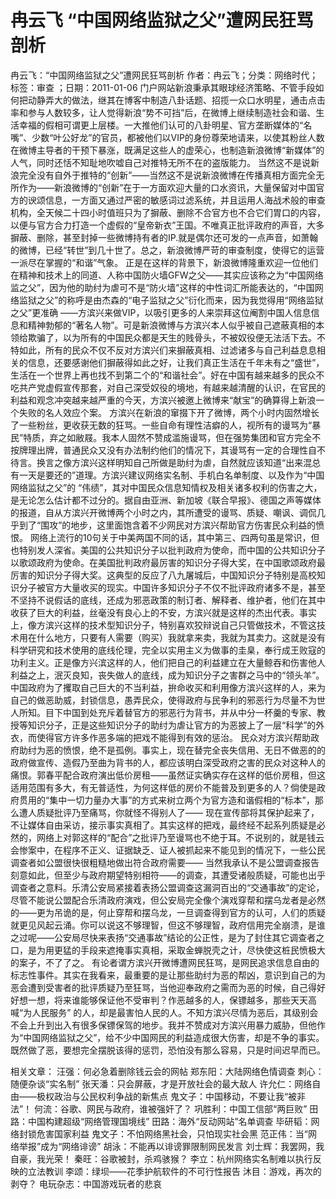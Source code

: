 # 冉云飞  “中国网络监狱之父”遭网民狂骂剖析

冉云飞：“中国网络监狱之父”遭网民狂骂剖析
作者：冉云飞；分类：网络时代；标签：审查 ；日期：2011-01-06
门户网站新浪秉承其眼球经济策略、不管手段如何把动静弄大的做法，继其在博客中制造八卦话题、招揽一众口水明星，通击点击率和参与人数较多，让人觉得新浪“势不可挡”后，在微博上继续制造社会和谐、生活幸福的假相可谓更上层楼。一大推他们认可的八卦明星、官方垄断媒体的“名嘴”、少数“叶公好龙”的官员，都被他们以VIP的身份尊荣地请来，以使其粉丝人数在微博主导者的干预下暴涨，既满足这些人的虚荣心，也制造新浪微博“新媒体”的人气，同时还恬不知耻地吹嘘自己对推特无所不在的盗版能力。
当然这不是说新浪完全没有自外于推特的“创新”——当然这不是说新浪微博在传播真相方面完全无所作为——新浪微博的“创新”在于一方面欢迎大量的口水资讯，大量保留对中国官方的谀颂信息，一方面又通过严密的敏感词过滤系统，并且运用人海战术般的审查机构，全天候二十四小时值班只为了摒蔽、删除不合官方也不合它们胃口的内容，以便与官方合力打造一个虚假的“皇帝新衣”王国。不唯真正批评政府的声音，大多摒蔽、删除，甚至封掉一些微博持有者的IP.就是偶尔还可发的一点声音，如萧翰的微博，已经“转世”到几十世了。总之，新浪微博严苛的审查制度，使得它的运营一派尽在掌握的“和谐”气象。
正是在这样的背景下，新浪微博隆重欢迎一位他们在精神和技术上的同道、人称中国防火墙GFW之父——其实应该称之为“中国网络监之父”，因为他的助纣为虐可不是“防火墙”这样的中性词汇所能表达的，“中国网络监狱之父”的称呼是由杰森的“电子监狱之父”衍化而来，因为我觉得用“网络监狱之父”更准确 ——方滨兴来做VIP，以吸引更多的人来崇拜这位阉割中国人信息信息和精神勃郁的“著名人物”。可是新浪微博与方滨兴本人似乎被自己遮蔽真相的本领给欺骗了，以为所有的中国民众都是天生的贱骨头，不被奴役便无法活下去。不特如此，所有的民众不仅不反对方滨兴们来摒蔽真相、过滤诸多与自己利益息息相关的信息，还要感谢他们摒蔽得如此之好，让我们真正生活在千年未有之“盛世”，生活在一个世界上再也找不到第二个的“和谐社会”。好在中国有越来越多的民众不吃共产党虚假宣传那套，对自己深受奴役的境地，有越来越清醒的认识，在官民的利益和观念冲突越来越严重的今天，方滨兴被邀上微博来“献宝”的确算得上新浪一个失败的名人效应个案。
方滨兴在新浪的窜掇下开了微博，两个小时内固然增长了一些粉丝，更收获无数的狂骂。一些自命有理性洁癖的人，视所有的谩骂为“暴民”特质，弃之如敝屐。我本人固然不赞成滥施谩骂，但在强势集团和官方完全不按牌理出牌，普通民众又没有办法制约他们的情况下，其谩骂有一定的合理性自不待言。换言之像方滨兴这样明知自己所做是助纣为虐，自然就应该知道“出来混总有一天是要还的”道理。方滨兴建议网络实名制、手机白名单制度、以及作为“中国网络监狱之父”的 “伟绩”，其对中国民众信息知情权及相关诸多权利的伤害之大，是无论怎么估计都不过分的。据自由亚洲、新加坡《联合早报》、德国之声等媒体的报道，自从方滨兴开微博两个小时之内，其所遭受的谩骂、质疑、嘲讽、调侃几乎到了“围攻”的地步，这里面饱含着不少网民对方滨兴帮助官方伤害民众利益的愤恨。
网络上流行的10句关于中美两国不同的话，其中第三、四两句虽是常识，但也特别发人深省。美国的公共知识分子以批判政府为使命，而中国的公共知识分子以歌颂政府为使命。在美国批判政府最厉害的知识分子得大奖，在中国歌颂政府最厉害的知识分子得大奖。这典型的反应了八九屠城后，中国知识分子特别是高校知识分子被官方大量收买的现实。中国许多知识分子不仅不批评政府诸多不是，甚至不坚持不说假话的底线，还成为邪恶政策的制订者、解释者、维护者，他们在其中收获了巨大的利益，丝毫没有良心上的不安，方滨兴就是这样的杰出代表。事实上，像方滨兴这样的技术型知识分子，特别喜欢狡辩说自己只管做技术，不管这技术用在什么地方，只要有人需要（购买）我就拿来卖，我就为其卖力。这就是没有科学研究和技术使用的底线伦理，完全以实用主义为做事的圭臬，奉行成王败寇的功利主义。正是像方兴滨这样的人，他们把自己的利益建立在大量鲸吞和伤害他人利益之上，泯灭良知，丧失做人的底线，成为知识分子之害群之马中的“领头羊”。中国政府为了攫取自己巨大的不当利益，拚命收买和利用像方滨兴这样的人，来为自己的做恶助威，封锁信息，愚弄民众，使得政府与民争利的邪恶行为尽量不为世人所知。目下中国到处充斥着替官方的邪恶行为背书，并从中分一杯羹的专家、教授等知识分子，正是这些知识分子的助纣为虐让官方的为恶披上了一层“科学”的外衣，而使得官方许多作恶多端的把戏不能得到有效的惩治。
民众对方滨兴帮助政府助纣为恶的愤恨，绝不是孤例。事实上，现在替完全丧失信用、无日不做恶的的政府做宣传、造假乃至曲为背书的人，都应该明白深受政府之害的民众对这种人的痛恨。郭春平配合政府演出低价房租——虽然证实确实存在这样的低价房租，但这适用范围有多大，有无普适性，为何这样低的房价不能普及到更多的人？倘使是政府贯用的“集中一切力量办大事”的方式来树立两个为官方造和谐假相的“标本”，那么遭人质疑批评乃至痛骂，你就怪不得别人了—— 现在宣传部将其保护起来了，不让媒体自由采访，接示事实真相了。其实这样的把戏，最终经不起系列质疑是必然的，网络上对郭这样的“配合”之批评乃至谩骂也不绝于耳。不说别的，就是钱云会惨案中，在程序不正义、证据缺乏、证人被抓起来不能见到的情况下，一些公民调查者如公盟很快很粗糙地做出符合政府需要—— 当然我承认不是公盟调查报告刻意如此，但至少与政府期望特别相符——的调查，其遭受诸般质疑，可能也出乎调查者之意料。乐清公安局紧接着表扬公盟调查这漏洞百出的“交通事故”的定论，尽管不能说公盟配合乐清政府演戏，但公安局完全像个演戏穿帮和摆乌龙者是必然的——更为吊诡的是，何止穿帮和摆乌龙，一旦调查得到官方的认可，人们的质疑就更见风起云涌。你可以说这不够理智，但这不够理智，政府信用完全崩溃，是谁之过呢——公安局尽快来表扬“交通事故”结论的公正性，是为了封住其它调查者之口，是为用更猛的手段来遮掩事实真相，采取金蝉脱壳之计，尽快使这桩民愤极大的案子，不了了之。
有论者谓方滨兴开微博遭网民狂骂，是网民追求信息自由的标志性事件。其实在我看来，最重要的是让那些助纣为恶的帮凶，意识到自己的为恶会遭到受害者的批评质疑乃至狂骂，当他迎奉政府之需而为恶的时候，自己得好好想一想，将来谁能够保证他不受审判？作恶越多的人，保镖越多，那些天天高喊“为人民服务” 的人，却是最害怕人民的人。不知方滨兴尽情为恶后，其级别会不会上升到出入有很多保镖保驾的地步。我并不赞成对方滨兴用暴力威胁，但他作为“中国网络监狱之父”，给不少中国网民的利益造成很大伤害，却是不争的事实。既然做了恶，要想完全摆脱该得的惩罚，恐怕没有那么容易，只是时间迟早而已。

相关文章：
汪强：何必急着删除钱云会的网帖
郑东阳：大陆网络色情调查
刺心：随便杂谈“实名制”
张天潘：只会屏蔽，才是开放社会的最大敌人
许允仁：网络自由——极权政治与公民权利争战的新焦点
鬼文子：中国移动，不要让我“被非法”！
何流：谷歌、网民与政府，谁被强奸了？
巩胜利：中国工信部“两巨败”
田路：中国构建超级“网络管理国境线”
田路：海外“反动网站”名单调查
毕研韬：网络封锁危害国家利益
鬼文子：不怕网络黑社会，只怕现实社会黑
范正伟：当“网络举报”成为“网络诽谤”
胡泳：不能再以诽谤罪限制网民发言
刘士辉：我罢网，我自豪，我光荣！
秦旺：谷歌被封，杀鸡骇猴？
李立：杭州网络实名制难以执行反映的立法教训
李颂：绿坝——花季护航软件的不可行性报告
沐目：游戏，再次的剥夺？
电玩杂志：中国游戏玩者的悲哀
